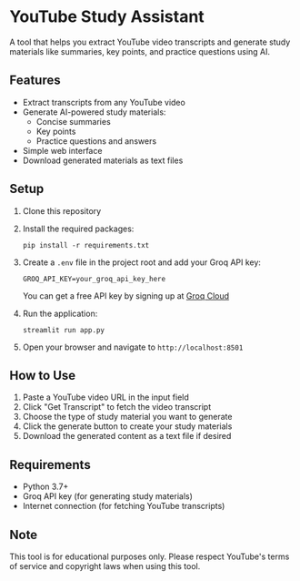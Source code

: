 # YouTube Study Assistant

A tool that helps you extract YouTube video transcripts and generate study materials like summaries, key points, and practice questions using AI.

## Features

- Extract transcripts from any YouTube video
- Generate AI-powered study materials:
  - Concise summaries
  - Key points
  - Practice questions and answers
- Simple web interface
- Download generated materials as text files

## Setup

1. Clone this repository
2. Install the required packages:
   ```
   pip install -r requirements.txt
   ```
3. Create a `.env` file in the project root and add your Groq API key:
   ```
   GROQ_API_KEY=your_groq_api_key_here
   ```
   
   You can get a free API key by signing up at [Groq Cloud](https://console.groq.com/keys)
4. Run the application:
   ```
   streamlit run app.py
   ```
5. Open your browser and navigate to `http://localhost:8501`

## How to Use

1. Paste a YouTube video URL in the input field
2. Click "Get Transcript" to fetch the video transcript
3. Choose the type of study material you want to generate
4. Click the generate button to create your study materials
5. Download the generated content as a text file if desired

## Requirements

- Python 3.7+
- Groq API key (for generating study materials)
- Internet connection (for fetching YouTube transcripts)

## Note

This tool is for educational purposes only. Please respect YouTube's terms of service and copyright laws when using this tool.
